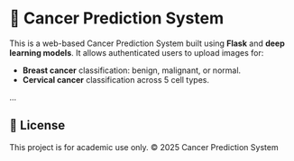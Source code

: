 # 🧬 Cancer Prediction System

This is a web-based Cancer Prediction System built using **Flask** and **deep learning models**. It allows authenticated users to upload images for:
- **Breast cancer** classification: benign, malignant, or normal.
- **Cervical cancer** classification across 5 cell types.

...

## 📜 License

This project is for academic use only. © 2025 Cancer Prediction System
